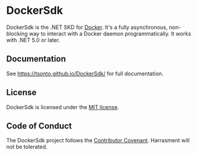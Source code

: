# DockerSdk
DockerSdk is the .NET SKD for [Docker](https://www.docker.com/). It's a fully asynchronous, non-blocking way to interact with a Docker daemon programmatically. It works with .NET 5.0 or later.

## Documentation
See https://tsonto.github.io/DockerSdk/ for full documentation.

## License
DockerSdk is licensed under the [MIT license](https://raw.githubusercontent.com/Emdot/DockerSdk/main/LICENSE).

## Code of Conduct
The DockerSdk project follows the [Contributor Covenant](CODE_OF_CONDUCT.md). Harrasment will not be tolerated.